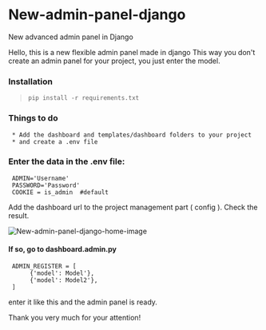 # New-admin-panel-django
New advanced admin panel in Django <br />


Hello, this is a new flexible admin panel made in django
This way you don't create an admin panel for your project, you just enter the model.<br />


### Installation
> `pip install -r requirements.txt`

### Things to do
     * Add the dashboard and templates/dashboard folders to your project
     * and create a .env file

### Enter the data in the .env file:
    
     ADMIN='Username'
     PASSWORD='Password'
     COOKIE = is_admin  #default
    
Add the dashboard url to the project management part ( config ).
Check the result.

![New-admin-panel-django-home-image](https://user-images.githubusercontent.com/120723170/222183187-6c47dae0-bc9d-4c9d-b735-359aabb03425.jpg)

#### If so, go to dashboard.admin.py
     ADMIN_REGISTER = [
          {'model': Model'},
          {'model': Model2'},
     ]

enter it like this and the admin panel is ready.<br />



Thank you very much for your attention!
